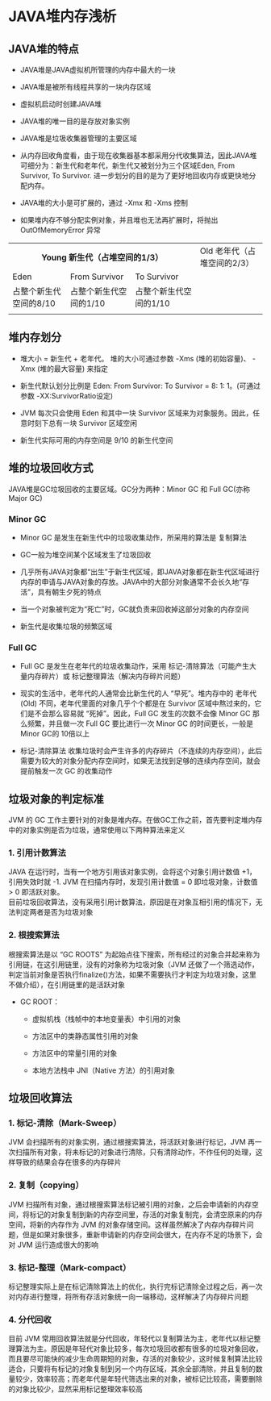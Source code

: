 # JAVA堆内存浅析
## JAVA堆的特点
* JAVA堆是JAVA虚拟机所管理的内存中最大的一块

* JAVA堆是被所有线程共享的一块内存区域

* 虚拟机启动时创建JAVA堆 

* JAVA堆的唯一目的是存放对象实例

* JAVA堆是垃圾收集器管理的主要区域

* 从内存回收角度看，由于现在收集器基本都采用分代收集算法，因此JAVA堆可细分为：新生代和老年代，新生代又被划分为三个区域Eden, From Survivor, To Survivor. 进一步划分的目的是为了更好地回收内存或更快地分配内存。

* JAVA堆的大小是可扩展的，通过 -Xmx 和 -Xms 控制

* 如果堆内存不够分配实例对象，并且堆也无法再扩展时，将抛出 OutOfMemoryError 异常

<table>
   <tr>
      <th colspan="3">Young 新生代（占堆空间的1/3）</th>
      <td>Old 老年代（占堆空间的2/3）</td>
   </tr>
   <tr>
      <td>Eden</td>
      <td>From Survivor</td>
      <td>To Survivor</td>
      <td></td>
   </tr>
   <tr>
      <td>占整个新生代空间的8/10</td>
      <td>占整个新生代空间的1/10</td>
      <td>占整个新生代空间的1/10</td>
      <td></td>
   </tr>
   <tr>
      <td></td>
      <td></td>
      <td></td>
    <td></td>
   </tr>
</table>

## 堆内存划分
* 堆大小 = 新生代 + 老年代。 堆的大小可通过参数 -Xms (堆的初始容量)、 -Xmx (堆的最大容量) 来指定

* 新生代默认划分比例是 Eden: From Survivor: To Survivor = 8: 1: 1。(可通过参数 -XX:SurvivorRatio设定)

* JVM 每次只会使用 Eden 和其中一块 Survivor 区域来为对象服务。因此，任意时刻下总有一块 Survivor 区域空闲

* 新生代实际可用的内存空间是 9/10 的新生代空间

## 堆的垃圾回收方式
JAVA堆是GC垃圾回收的主要区域。GC分为两种：Minor GC 和 Full GC(亦称 Major GC)

### Minor GC
* Minor GC 是发生在新生代中的垃圾收集动作，所采用的算法是 复制算法

* GC一般为堆空间某个区域发生了垃圾回收

* 几乎所有JAVA对象都“出生”于新生代区域，即JAVA对象都在新生代区域进行内存的申请与JAVA对象的存放。JAVA中的大部分对象通常不会长久地“存活”，具有朝生夕死的特点

* 当一个对象被判定为“死亡”时，GC就负责来回收掉这部分对象的内存空间

* 新生代是收集垃圾的频繁区域

### Full GC
* Full GC 是发生在老年代的垃圾收集动作，采用 标记-清除算法（可能产生大量内存碎片）或 标记整理算法（解决内存碎片问题）

* 现实的生活中，老年代的人通常会比新生代的人 “早死”。堆内存中的 老年代(Old) 不同，老年代里面的对象几乎个个都是在 Survivor 区域中熬过来的，它们是不会那么容易就 “死掉”。因此，Full GC 发生的次数不会像 Minor GC 那么频繁，并且做一次 Full GC 要比进行一次 Minor GC 的时间更长，一般是Minor GC的 10倍以上

* 标记-清除算法 收集垃圾时会产生许多的内存碎片（不连续的内存空间），此后需要为较大的对象分配内存空间时，如果无法找到足够的连续内存空间，就会提前触发一次 GC 的收集动作

## 垃圾对象的判定标准
JVM 的 GC 工作主要针对的对象是堆内存。在做GC工作之前，首先要判定堆内存中的对象实例是否为垃圾，通常使用以下两种算法来定义
### 1. 引用计数算法  
JAVA 在运行时，当有一个地方引用该对象实例，会将这个对象引用计数值 +1，引用失效时就 -1. JVM 在扫描内存时，发现引用计数值 = 0 即垃圾对象，计数值 > 0 即活跃对象。  
目前垃圾回收算法，没有采用引用计数算法，原因是在对象互相引用的情况下，无法判定两者是否为垃圾对象

### 2. 根搜索算法  
根搜索算法是以 “GC ROOTS” 为起始点往下搜索，所有经过的对象合并起来称为引用链，在这引用链里，没有的对象称为垃圾对象（JVM 还做了一个筛选动作，判定当前对象是否执行finalize()方法，如果不需要执行才判定为垃圾对象，这里不做介绍），在引用链里的是活跃对象  
* GC ROOT：
   * 虚拟机栈（栈帧中的本地变量表）中引用的对象

   * 方法区中的类静态属性引用的对象

   * 方法区中的常量引用的对象

   * 本地方法栈中 JNI（Native 方法）的引用对象

## 垃圾回收算法
### 1. 标记-清除（Mark-Sweep）  
JVM 会扫描所有的对象实例，通过根搜索算法，将活跃对象进行标记，JVM 再一次扫描所有对象，将未标记的对象进行清除，只有清除动作，不作任何的处理，这样导致的结果会存在很多的内存碎片

### 2. 复制（copying）  
JVM 扫描所有对象，通过根搜索算法标记被引用的对象，之后会申请新的内存空间，将标记的对象复制到新的内存空间里，存活的对象复制完，会清空原来的内存空间，将新的内存作为 JVM 的对象存储空间。这样虽然解决了内存内存碎片问题，但是如果对象很多，重新申请新的内存空间会很大，在内存不足的场景下，会对 JVM 运行造成很大的影响

### 3. 标记-整理（Mark-compact）  
标记整理实际上是在标记清除算法上的优化，执行完标记清除全过程之后，再一次对内存进行整理，将所有存活对象统一向一端移动，这样解决了内存碎片问题

### 4. 分代回收  
目前 JVM 常用回收算法就是分代回收，年轻代以复制算法为主，老年代以标记整理算法为主。原因是年轻代对象比较多，每次垃圾回收都有很多的垃圾对象回收，而且要尽可能快的减少生命周期短的对象，存活的对象较少，这时候复制算法比较适合，只要将有标记的对象复制到另一个内存区域，其余全部清除，并且复制的数量较少，效率较高；而老年代是年轻代筛选出来的对象，被标记比较高，需要删除的对象比较少，显然采用标记整理效率较高